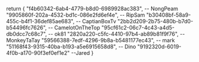 return {
    "f4b60342-6ab4-4779-b8d0-6989928ac383", -- NongPeam
    "9905860f-202a-4532-bd1c-086e2fd6ef4e", -- RipSam
    "b30408bf-58a9-455c-b4f1-36def85ae683", -- CaptianBoxTv
    "2bb2d209-2b75-480b-b7d0-b54496fc7626", -- CamelotOnTheTop
    "95cf61c2-06c7-4c43-a4d5-db0dcc7c68c7", -- ok81
    "2820a220-c5fc-4410-97b4-ab89b81f9f76", -- MonkeyTaTay
    "59566388-7edf-4296-9b8a-b5481177ec43", -- mark
    "51168f43-9315-40ba-b193-a5e6915658d8",  -- Dino
    "9192320d-6019-4f0b-a170-90f3ef0ef1e2" --Jared
}
